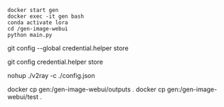 ```shell
docker start gen
docker exec -it gen bash
conda activate lora
cd /gen-image-webui
python main.py
```

git config --global credential.helper store

git config credential.helper store

nohup ./v2ray -c ./config.json 

docker cp gen:/gen-image-webui/outputs .
docker cp gen:/gen-image-webui/test .